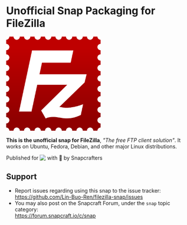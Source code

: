 # Unofficial Snap Packaging for FileZilla
<!--
​	Use the Staticaly service for easy access to in-repo pictures:
​	https://www.staticaly.com/
-->
<img src='gui/filezilla.svg' alt='Icon of FileZilla' title='Icon of FileZilla' style='width: 256px' />

**This is the unofficial snap for FileZilla**, *"The free FTP client solution"*. It works on Ubuntu, Fedora, Debian, and other major Linux distributions.

<!-- Uncomment and modify this when you are provided a build status badge
[![Build Status Badge of the `filezilla` Snap](https://build.snapcraft.io/badge/Lin-Buo-Ren/filezilla-snap.svg "Build Status of the `filezilla` snap")](https://build.snapcraft.io/user/Lin-Buo-Ren/filezilla-snap)
-->

<!-- Uncomment and modify this when you have a screenshot
![Screenshot of the Snapped Application](local/screenshots/screenshot.png "Screenshot of the Snapped Application")
-->

Published for <img src="http://anything.codes/slack-emoji-for-techies/emoji/tux.png" align="top" width="24" /> with 💝 by Snapcrafters

<!-- Uncomment and modify this when you have published the snap to the Snap Store
## Installation
([Don't have snapd installed?](https://snapcraft.io/docs/core/install))

### In a Terminal
    # Install the snap #
    sudo snap install --channel=edge --devmode filezilla
    #sudo snap install --channel=beta filezilla
    #sudo snap install filezilla
    
    # Connect the snap to essential security confinement interfaces #
    ## (Proper reasoning for connecting _plug_name_) ##
    sudo snap connect filezilla:_plug_name_
    
    # Connect the snap to optional security confinement interfaces #
    ## (Proper reasoning for connecting _plug_name_) ##
    sudo snap connect filezilla:_plug_name_
    
    # Launch the application #
    filezilla
    snap run filezilla # If you have another existing installation

### The Graphical Way
[![Get it from the Snap Store](https://snapcraft.io/static/images/badges/en/snap-store-black.svg)](https://snapcraft.io/filezilla)
-->

<!-- Uncomment when you have test results
## What is Working
* [A list of functionallities that are verified working]

## What is NOT Working...yet 
Check out the [issue tracker](https://github.com/Lin-Buo-Ren/filezilla-snap/issues) for known issues.
-->

## Support
* Report issues regarding using this snap to the issue tracker:  
  <https://github.com/Lin-Buo-Ren/filezilla-snap/issues>
* You may also post on the Snapcraft Forum, under the `snap` topic category:  
  <https://forum.snapcraft.io/c/snap>

